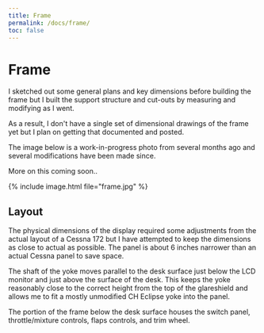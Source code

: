 ```yaml
---
title: Frame
permalink: /docs/frame/
toc: false
---
```

# Frame

I sketched out some general plans and key dimensions before building the frame but I built the support structure and cut-outs by measuring and modifying as I went. 

As a result, I don't have a single set of dimensional drawings of the frame yet but I plan on getting that documented and posted.

The image below is a work-in-progress photo from several months ago and several modifications have been made since.

More on this coming soon..

{% include image.html file="frame.jpg" %}

## Layout

The physical dimensions of the display required some adjustments from the actual layout of a Cessna 172 but I have attempted to keep the dimensions as close to actual as possible. The panel is about 6 inches narrower than an actual Cessna panel to save space.

The shaft of the yoke moves parallel to the desk surface just below the LCD monitor and just above the surface of the desk. This keeps the yoke reasonably close to the correct height from the top of the glareshield and allows me to fit a mostly unmodified CH Eclipse yoke into the panel.

The portion of the frame below the desk surface houses the switch panel, throttle/mixture controls, flaps controls, and trim wheel.